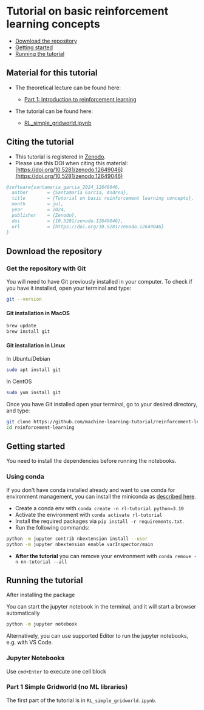 # Tutorial on basic reinforcement learning concepts

<!-- [![DOI](https://zenodo.org/badge/759758400.svg)](https://zenodo.org/doi/10.5281/zenodo.10792272)
[![License: GPL v3](https://img.shields.io/badge/License-GPLv3-blue.svg)](https://www.gnu.org/licenses/gpl-3.0) -->

- [Download the repository](#download-the-repository)
- [Getting started](#getting-started)
- [Running the tutorial](#running-the-tutorial)

## Material for this tutorial

- The theoretical lecture can be found here:
  - [Part 1: Introduction to reinforcement learning](https://github.com/machine-learning-tutorial/reinforcement-learning/blob/main/lectures/intro_to_RL.pdf)

- The tutorial can be found here:
  - [RL_simple_gridworld.ipynb](https://github.com/machine-learning-tutorial/reinforcement-learning/blob/main/RL_simple_gridworld.ipynb)
 
## Citing the tutorial

- This tutorial is registered in [Zenodo](https://zenodo.org/records/12649046).
- Please use this DOI when citing this material: [https://doi.org/10.5281/zenodo.12649046](https://doi.org/10.5281/zenodo.12649046)

```bibtex
@software{santamaria_garcia_2024_12649046,
  author       = {Santamaria Garcia, Andrea},
  title        = {Tutorial on basic reinforcement learning concepts},
  month        = jul,
  year         = 2024,
  publisher    = {Zenodo},
  doi          = {10.5281/zenodo.12649046},
  url          = {https://doi.org/10.5281/zenodo.12649046}
}
```

## Download the repository

### Get the repository with Git

You will need to have Git previously installed in your computer.
To check if you have it installed, open your terminal and type:

``` bash
git --version
```

#### Git installation in MacOS

``` bash
brew update
brew install git
```

#### Git installation in Linux

In Ubuntu/Debian

``` bash
sudo apt install git
```

In CentOS

``` bash
sudo yum install git
```

Once you have Git installed open your terminal, go to your desired directory, and type:

``` bash
git clone https://github.com/machine-learning-tutorial/reinforcement-learning
cd reinforcement-learning
```

## Getting started

You need to install the dependencies before running the notebooks.

### Using conda

If you don't have conda installed already and want to use conda for environment management, you can install the miniconda as [described here](https://docs.conda.io/projects/miniconda/en/latest/miniconda-install.html).

- Create a conda env with `conda create -n rl-tutorial python=3.10`
- Activate the environment with `conda activate rl-tutorial`
- Install the required packages via `pip install -r requirements.txt`.
- Run the following commands:

```bash
python -m jupyter contrib nbextension install --user
python -m jupyter nbextension enable varInspector/main
```

- **After the tutorial** you can remove your environment with `conda remove -n nn-tutorial --all`


## Running the tutorial

After installing the package

You can start the jupyter notebook in the terminal, and it will start a browser automatically

```bash
python -m jupyter notebook
```

Alternatively, you can use supported Editor to run the jupyter notebooks, e.g. with VS Code.

### Jupyter Notebooks

Use `cmd+Enter` to execute one cell block

### Part 1 Simple Gridworld (no ML libraries)

The first part of the tutorial is in `RL_simple_gridworld.ipynb`.


